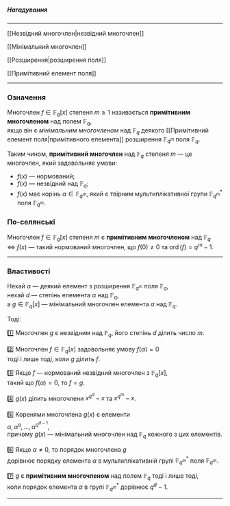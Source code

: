 ##### Нагадування
---
[[Незвідний многочлен|незвідний многочлен]]

[[Мінімальний многочлен]]

[[Розширення|розширення поля]]

[[Примітивний елемент поля]]

---
### Означення

Многочлен $f \in \mathbb{F}_q[x]$ степеня $m \geq 1$ називається **примітивним многочленом** над полем $\mathbb{F}_q$,  
якщо він є _мінімальним многочленом_ над $\mathbb{F}_q$ деякого [[Примітивний елемент поля|примітивного елемента]] розширення $\mathbb{F}_{q^m}$ поля $\mathbb{F}_q$.

Таким чином, **примітивний многочлен** над $\mathbb{F}_q$ степеня $m$ — це многочлен, який задовольняє умови:

- $f(x)$ — нормований;
- $f(x)$ — незвідний над $\mathbb{F}_q$;
- $f(x)$ має корінь $\alpha \in \mathbb{F}_{q^m}$, який є твірним мультиплікативної групи $\mathbb{F}_{q^m}^*$ поля $\mathbb{F}_{q^m}$.

### По-селянські
Многочлен $f \in \mathbb{F}_q[x]$ степеня $m$ є **примітивним многочленом** над $\mathbb{F}_q$  
$\iff$  $f(x)$ — такий нормований многочлен, що $f(0) \neq 0$ та $\operatorname{ord}(f) = q^m - 1$.


---
### Властивості

Нехай $\alpha$ — деякий елемент з розширення $\mathbb{F}_{q^m}$ поля $\mathbb{F}_q$,  
нехай $d$ — степінь елемента $\alpha$ над $\mathbb{F}_q$,  
а $g \in \mathbb{F}_q[x]$ — мінімальний многочлен елемента $\alpha$ над $\mathbb{F}_q$.  

Тоді:

1️⃣ Многочлен $g$ є незвідним над $\mathbb{F}_q$, його степінь $d$ ділить число $m$.

2️⃣ Многочлен $f \in \mathbb{F}_q[x]$ задовольняє умову $f(\alpha) = 0$  
    тоді і лише тоді, коли $g$ ділить $f$.

3️⃣ Якщо $f$ — нормований незвідний многочлен з $\mathbb{F}_q[x]$,  
    такий що $f(\alpha) = 0$, то $f = g$.

4️⃣ $g(x)$ ділить многочлени $x^{q^d} - x$ та $x^{q^m} - x$.

5️⃣ Коренями многочлена $g(x)$ є елементи  
    $\alpha, \alpha^q, \dots, \alpha^{q^{d-1}}$,  
    причому $g(x)$ — мінімальний многочлен над $\mathbb{F}_q$ кожного з цих елементів.

6️⃣ Якщо $\alpha \neq 0$, то порядок многочлена $g$  
    дорівнює порядку елемента $\alpha$ в мультиплікативній групі $\mathbb{F}_{q^m}^*$ поля $\mathbb{F}_{q^m}$.

7️⃣ $g$ є **примітивним многочленом** над полем $\mathbb{F}_q$ тоді і лише тоді,  
    коли порядок елемента $\alpha$ в групі $\mathbb{F}_{q^m}^*$ дорівнює $q^d - 1$.

---

